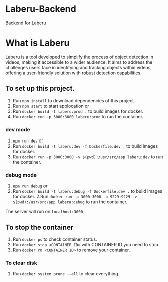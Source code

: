 # Laberu-Backend
Backend for Laberu

# What is Laberu
Laberu is a tool developed to simplify the process of object detection in videos, making it accessible to a wider audience. 
It aims to address the challenges users face in identifying and tracking objects within videos, offering a user-friendly solution with robust detection capabilities.

## To set up this project.
1. Run ``` npm install ``` to download dependencies of this project.
2. Run ```npm start``` to start applocation
or 
1. Run ```docker build -t laberu:prod .``` to build images for docker.
2. Run ```docker run -p 3000:3000 laberu:prod``` to run the container.

### dev mode
1. ```npm run dev```
or 
1. Run ```docker build -t laberu:dev -f Dockerfile.dev .``` to build images for docker.
2. Run ```docker run -p 3000:3000 -v $(pwd):/usr/src/app laberu:dev``` to run the container.

### debug mode
1. ```npm run debug```
or
1. Run ```docker build -t laberu:debug -f Dockerfile.dev .``` to build images for docker.
2.Run ```docker run -p 3000:3000 -p 9229:9229 -v $(pwd):/usr/src/app laberu:debug``` to run the container.

The server will run on ```localhost:3000```
  
## To stop the container
1. Run ```docker ps``` to check container status.
2. Run ```docker stop <CONTAINER ID>``` with CONTAINER ID you need to stop.
3. Run ```docker rm <CONTAINER ID>``` to remove your container.

### To clear disk
1. Run ```docker system prune --all``` to clear everything.